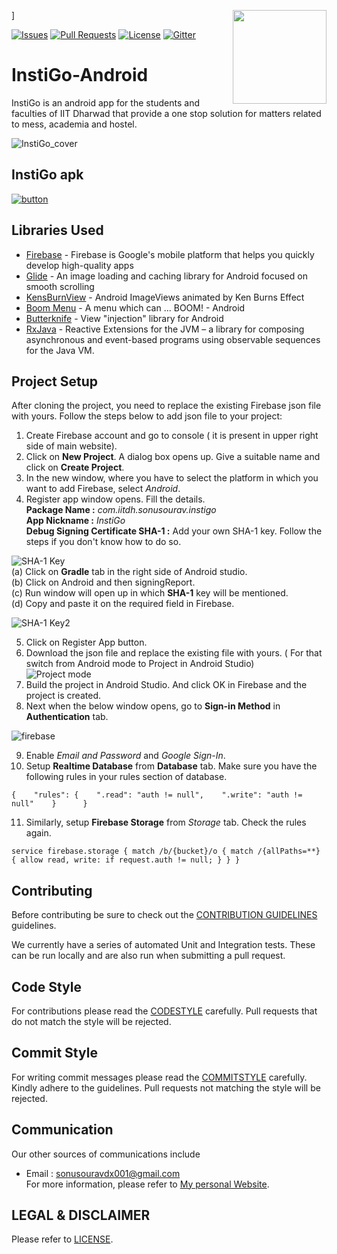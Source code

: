 ]<img src="https://user-images.githubusercontent.com/47269634/55819333-2a623c80-5b16-11e9-9e68-7383086d8b80.png" align =right height='150'>


[![Issues](https://img.shields.io/github/issues-raw/oss2019/instigo-android.svg?color=red)](https://github.com/oss2019/instigo-android/issues) [![Pull Requests](https://img.shields.io/github/issues-pr/oss2019/instigo-android.svg?color=yellow)](https://github.com/oss2019/instigo-android/pulls) [![License](https://img.shields.io/github/license/oss2019/instigo-android.svg?logoColor=red)](https://github.com/oss2019/instigo-android/blob/master/LICENSE.md) [![Gitter](https://img.shields.io/badge/chat-on%20gitter-ff006f.svg?style=flat-square)](https://gitter.im/oss2019/instigo-android)


# InstiGo-Android
InstiGo is an android app for the students and faculties of IIT Dharwad that provide a one stop solution for matters related to mess, academia and hostel. 

![InstiGo_cover](https://user-images.githubusercontent.com/34706326/82624729-eab6c100-9c00-11ea-80eb-1ab052f4592c.jpg)

## InstiGo apk
[![button](https://user-images.githubusercontent.com/34706326/57187663-142a7f00-6f10-11e9-9d89-144e9f46e8f3.jpg)](https://drive.google.com/drive/folders/186EfacIxiywjDOTjxS0nG5ktbw2RuX66?usp=sharing)
## Libraries Used

- [Firebase](https://github.com/firebase/quickstart-android) - Firebase is Google's mobile platform that helps you quickly develop high-quality apps
- [Glide](https://github.com/bumptech/glide) - An image loading and caching library for Android focused on smooth scrolling 
- [KensBurnView](https://github.com/flavioarfaria/KenBurnsView) - Android ImageViews animated by Ken Burns Effect
- [Boom Menu](https://github.com/Nightonke/BoomMenu) - A menu which can ... BOOM! - Android
- [Butterknife](http://jakewharton.github.io/butterknife/) - View "injection" library for Android
- [RxJava](https://github.com/ReactiveX/RxJava) - Reactive Extensions for the JVM – a library for composing asynchronous and event-based programs using observable sequences for the Java VM.

## Project Setup
After cloning the project, you need to replace the existing Firebase json file with yours. Follow the steps below to add json file to your project:
1. Create Firebase account and go to console ( it is present in upper right side of main website).
2. Click on **New Project**. A dialog box opens up. Give a suitable name and click on **Create Project**.
3. In the new window, where you have to select the platform in which you want to add Firebase, select *Android*.
4. Register app window opens. Fill the details.  
  **Package Name :** *com.iitdh.sonusourav.instigo*    
  **App Nickname :** *InstiGo*   
  **Debug Signing Certificate SHA-1 :** Add your own SHA-1 key. Follow the steps if you don't know how to do so.   
  
![SHA-1 Key](https://user-images.githubusercontent.com/34706326/59098277-76c2d080-893d-11e9-8678-63fe5d30dfb6.JPG)   
                                        (a) Click on **Gradle** tab in the right side of Android studio.   
                                        (b) Click on Android and then signingReport.   
                                        (c) Run window will open up in which **SHA-1** key will be mentioned.   
                                        (d) Copy and paste it on the required field in Firebase.    
                                        
![SHA-1 Key2](https://user-images.githubusercontent.com/34706326/59098391-c43f3d80-893d-11e9-87ae-b3c3a2e92850.JPG)

5. Click on Register App button. 
6. Download the json file and replace the existing file with yours. ( For that switch from Android mode to Project in Android Studio)   
![Project mode](https://user-images.githubusercontent.com/34706326/59098907-4f6d0300-893f-11e9-8a2e-a7f6fdc5a77a.JPG)
7. Build the project in Android Studio. And click OK in Firebase and the project is created.
8. Next when the below window opens, go to **Sign-in Method** in **Authentication** tab.   

![firebase](https://user-images.githubusercontent.com/34706326/59099130-f18ceb00-893f-11e9-8cc7-943043cb9976.JPG)   

9. Enable *Email and Password* and *Google Sign-In*.
10. Setup **Realtime Database** from **Database** tab. Make sure you have the following rules in your rules section of database.

``{   
"rules": {   
  ".read": "auth != null",   
  ".write": "auth != null"   
          }     
 }``   
 
 11. Similarly, setup **Firebase Storage** from *Storage* tab. Check the rules again.   
 
``service firebase.storage {
  match /b/{bucket}/o {
    match /{allPaths=**} {
      allow read, write: if request.auth != null;
    }
  }
}``


## Contributing

Before contributing be sure to check out the [CONTRIBUTION GUIDELINES](https://github.com/oss2019/instigo-android/blob/master/Contribution-Guidelines.md) guidelines.

We currently have a series of automated Unit and Integration tests. These can be run locally and are also run when submitting a pull request.

## Code Style
For contributions please read the [CODESTYLE](https://github.com/oss2019/instigo-android/blob/master/Code-Style.md) carefully. Pull requests that do not match the style will be rejected.

## Commit Style
For writing commit messages please read the [COMMITSTYLE](https://github.com/oss2019/instigo-android/blob/master/Commit-Style.md) carefully. Kindly adhere to the guidelines. Pull requests not matching the style will be rejected.  

## Communication

Our other sources of communications include

- Email : sonusouravdx001@gmail.com    
For more information, please refer to [My personal Website](https://sonusourav.github.io/).


## LEGAL & DISCLAIMER

Please refer to [LICENSE](https://github.com/oss2019/instigo-android/blob/master/LICENSE.md).   
